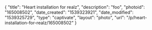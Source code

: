 {
    "title": "Heart installation for realz",
    "description": "foo",
    "photoid": "165008502",
    "date_created": "1539323921",
    "date_modified": "1539325729",
    "type": "captivate",
    "layout": "photo",
    "url": "\/p\/heart-installation-for-realz\/165008502"
}